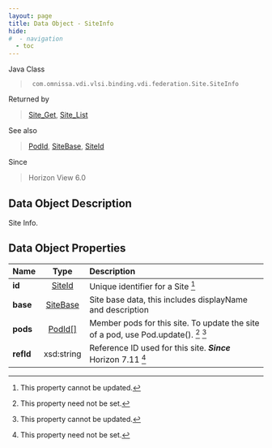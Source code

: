 ```yaml
---
layout: page
title: Data Object - SiteInfo
hide:
#  - navigation
  - toc
---
```






Java Class
> ` com.omnissa.vdi.vlsi.binding.vdi.federation.Site.SiteInfo`

Returned by
> [Site_Get](vdi.federation.Site.md#get), [Site_List](vdi.federation.Site.md#list)

See also
> [PodId](vdi.entity.PodId.md), [SiteBase](vdi.federation.Site.SiteBase.md), [SiteId](vdi.entity.SiteId.md)

Since
> Horizon View 6.0


## Data Object Description

Site Info.

## Data Object Properties

 Name | Type | Description
:---|:---:|:---
**id**| [SiteId](vdi.entity.SiteId.md)|  Unique identifier for a Site [^2]
**base**| [SiteBase](vdi.federation.Site.SiteBase.md)|  Site base data, this includes displayName and description
**pods**| [PodId[]](vdi.entity.PodId.md)|  Member pods for this site. To update the site of a pod, use Pod.update(). [^1] [^2]
**refId**|  xsd:string|  Reference ID used for this site.  **_Since_** Horizon 7.11 [^1]


 


[^1]: This property need not be set.
[^2]: This property cannot be updated.